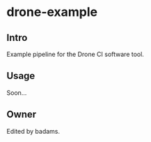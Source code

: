 # drone-example

## Intro
Example pipeline for the Drone CI software tool.

## Usage
Soon...

## Owner
Edited by badams.